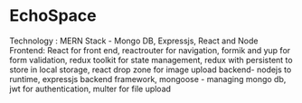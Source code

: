 # EchoSpace
Technology : MERN Stack - Mongo DB, Expressjs, React and Node
Frontend: React for front end, reactrouter for navigation, formik and yup for form validation, redux toolkit for state management, redux with persistent to store in local storage, react drop zone for image upload
backend-  nodejs to runtime, expressjs backend framework, mongoose - managing mongo db, jwt for authentication, multer for file upload